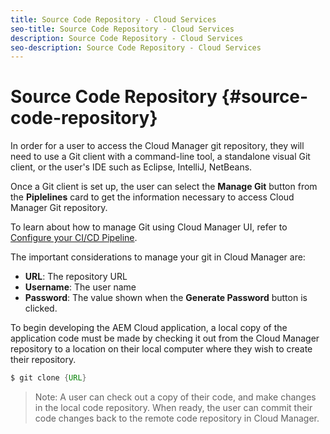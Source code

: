 ```yaml
---
title: Source Code Repository - Cloud Services
seo-title: Source Code Repository - Cloud Services
description: Source Code Repository - Cloud Services
seo-description: Source Code Repository - Cloud Services 
---
```


# Source Code Repository {#source-code-repository} 

In order for a user to access the Cloud Manager git repository, they will need to use a Git client with a command-line tool, a standalone visual Git client, or the user's IDE such as Eclipse, IntelliJ, NetBeans.

Once a Git client is set up, the user can select the **Manage Git** button from the **Piplelines** card to get the information necessary to access Cloud Manager Git repository.

To learn about how to  manage Git using Cloud Manager UI, refer to [Configure your CI/CD Pipeline](/help/implementing/cloud-manager/configure-pipeline.md).

The important considerations to manage your git in Cloud Manager are:

* **URL**: The repository URL
* **Username**: The user name
* **Password**: The value shown when the **Generate Password** button is clicked.

To begin developing the AEM Cloud application, a local copy of the application code must be made by checking it out from the Cloud Manager repository to a location on their local computer where they wish to create their repository.

```java
$ git clone {URL}
```

> Note:
> A user can check out a copy of their code, and make changes in the local code repository. When ready, the user can commit their code changes back to the remote code repository in Cloud Manager.
